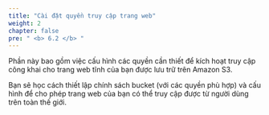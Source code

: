 ```yaml
---
title: "Cài đặt quyền truy cập trang web"
weight: 2
chapter: false
pre: " <b> 6.2 </b> "
---
```


Phần này bao gồm việc cấu hình các quyền cần thiết để kích hoạt truy cập công khai cho trang web tĩnh của bạn được lưu trữ trên Amazon S3.

Bạn sẽ học cách thiết lập chính sách bucket (với các quyền phù hợp) và cấu hình để cho phép trang web của bạn có thể truy cập được từ người dùng trên toàn thế giới.
